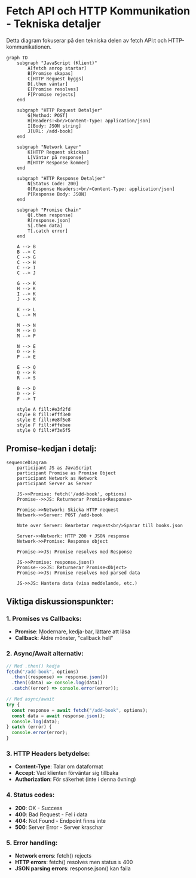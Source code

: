 # Fetch API och HTTP Kommunikation - Tekniska detaljer

Detta diagram fokuserar på den tekniska delen av fetch API:t och HTTP-kommunikationen.

```mermaid
graph TD
    subgraph "JavaScript (Klient)"
        A[fetch anrop startar]
        B[Promise skapas]
        C[HTTP Request byggs]
        D[.then väntar]
        E[Promise resolves]
        F[Promise rejects]
    end

    subgraph "HTTP Request Detaljer"
        G[Method: POST]
        H[Headers:<br/>Content-Type: application/json]
        I[Body: JSON string]
        J[URL: /add-book]
    end

    subgraph "Network Layer"
        K[HTTP Request skickas]
        L[Väntar på response]
        M[HTTP Response kommer]
    end

    subgraph "HTTP Response Detaljer"
        N[Status Code: 200]
        O[Response Headers:<br/>Content-Type: application/json]
        P[Response Body: JSON]
    end

    subgraph "Promise Chain"
        Q[.then response]
        R[response.json]
        S[.then data]
        T[.catch error]
    end

    A --> B
    B --> C
    C --> G
    C --> H
    C --> I
    C --> J

    G --> K
    H --> K
    I --> K
    J --> K

    K --> L
    L --> M

    M --> N
    M --> O
    M --> P

    N --> E
    O --> E
    P --> E

    E --> Q
    Q --> R
    R --> S

    B --> D
    D --> F
    F --> T

    style A fill:#e3f2fd
    style B fill:#fff3e0
    style E fill:#e8f5e8
    style F fill:#ffebee
    style Q fill:#f3e5f5
```

## Promise-kedjan i detalj:

```mermaid
sequenceDiagram
    participant JS as JavaScript
    participant Promise as Promise Object
    participant Network as Network
    participant Server as Server

    JS->>Promise: fetch('/add-book', options)
    Promise-->>JS: Returnerar Promise<Response>

    Promise->>Network: Skicka HTTP request
    Network->>Server: POST /add-book

    Note over Server: Bearbetar request<br/>Sparar till books.json

    Server->>Network: HTTP 200 + JSON response
    Network->>Promise: Response object

    Promise->>JS: Promise resolves med Response

    JS->>Promise: response.json()
    Promise-->>JS: Returnerar Promise<Object>
    Promise->>JS: Promise resolves med parsed data

    JS->>JS: Hantera data (visa meddelande, etc.)
```

## Viktiga diskussionspunkter:

### 1. Promises vs Callbacks:

- **Promise**: Modernare, kedja-bar, lättare att läsa
- **Callback**: Äldre mönster, "callback hell"

### 2. Async/Await alternativ:

```javascript
// Med .then() kedja
fetch("/add-book", options)
  .then((response) => response.json())
  .then((data) => console.log(data))
  .catch((error) => console.error(error));

// Med async/await
try {
  const response = await fetch("/add-book", options);
  const data = await response.json();
  console.log(data);
} catch (error) {
  console.error(error);
}
```

### 3. HTTP Headers betydelse:

- **Content-Type**: Talar om dataformat
- **Accept**: Vad klienten förväntar sig tillbaka
- **Authorization**: För säkerhet (inte i denna övning)

### 4. Status codes:

- **200**: OK - Success
- **400**: Bad Request - Fel i data
- **404**: Not Found - Endpoint finns inte
- **500**: Server Error - Server kraschar

### 5. Error handling:

- **Network errors**: fetch() rejects
- **HTTP errors**: fetch() resolves men status ≥ 400
- **JSON parsing errors**: response.json() kan faila
